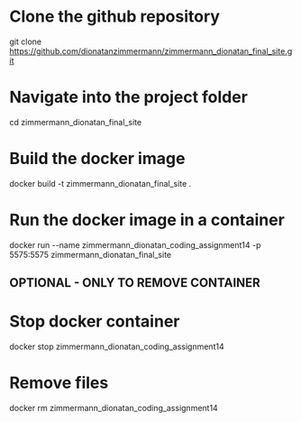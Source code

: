 # Clone the github repository

git clone https://github.com/dionatanzimmermann/zimmermann_dionatan_final_site.git

# Navigate into the project folder

cd zimmermann_dionatan_final_site

# Build the docker image

docker build -t zimmermann_dionatan_final_site .

# Run the docker image in a container

docker run --name zimmermann_dionatan_coding_assignment14 -p 5575:5575 zimmermann_dionatan_final_site

## OPTIONAL - ONLY TO REMOVE CONTAINER

# Stop docker container

docker stop zimmermann_dionatan_coding_assignment14

# Remove files

docker rm zimmermann_dionatan_coding_assignment14
